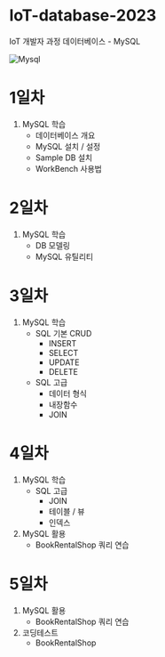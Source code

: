 # IoT-database-2023
IoT 개발자 과정 데이터베이스 - MySQL

![Mysql](https://github.com/limchaeyeon8/IoT-database-2023/tree/main/Images/sql.png)

# 1일차
1. MySQL 학습
    - 데이터베이스 개요
    - MySQL 설치 / 설정
    - Sample DB 설치
    - WorkBench 사용법

# 2일차
1. MySQL 학습
    - DB 모델링
    -  MySQL 유틸리티

# 3일차
1. MySQL 학습
    - SQL 기본 CRUD
        - INSERT
        - SELECT
        - UPDATE
        - DELETE
    - SQL 고급
        - 데이터 형식
        - 내장함수
        - JOIN

# 4일차
1. MySQL 학습
    - SQL 고급
        - JOIN
        - 테이블 / 뷰
        - 인덱스
2. MySQL 활용
    - BookRentalShop 쿼리 연습
    
# 5일차
1. MySQL 활용
    - BookRentalShop 쿼리 연습 
2. 코딩테스트
    - BookRentalShop